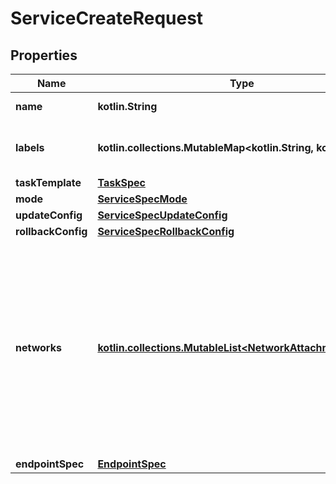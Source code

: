 
# ServiceCreateRequest

## Properties
Name | Type | Description | Notes
------------ | ------------- | ------------- | -------------
**name** | **kotlin.String** | Name of the service. |  [optional]
**labels** | **kotlin.collections.MutableMap&lt;kotlin.String, kotlin.String&gt;** | User-defined key/value metadata. |  [optional]
**taskTemplate** | [**TaskSpec**](TaskSpec.md) |  |  [optional]
**mode** | [**ServiceSpecMode**](ServiceSpecMode.md) |  |  [optional]
**updateConfig** | [**ServiceSpecUpdateConfig**](ServiceSpecUpdateConfig.md) |  |  [optional]
**rollbackConfig** | [**ServiceSpecRollbackConfig**](ServiceSpecRollbackConfig.md) |  |  [optional]
**networks** | [**kotlin.collections.MutableList&lt;NetworkAttachmentConfig&gt;**](NetworkAttachmentConfig.md) | Specifies which networks the service should attach to.  Deprecated: This field is deprecated since v1.44. The Networks field in TaskSpec should be used instead.  |  [optional]
**endpointSpec** | [**EndpointSpec**](EndpointSpec.md) |  |  [optional]




